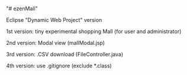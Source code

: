 "# ezenMall" 

Eclipse "Dynamic Web Project" version

1st version: tiny experimental shopping Mall (for user and administrator)

2nd version: Modal view (mallModal.jsp)

3rd version: .CSV download (FileController.java)

4th version: use .gitignore (exclude *.class)